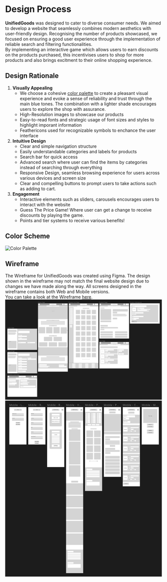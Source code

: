 # Design Process
**UnifiedGoods** was designed to cater to diverse consumer needs. We aimed to develop a website that seamlessly combines modern aesthetics with user-friendly design. Recognising the number of products showcased, we focused on ensuring a good user experience through the implementation of reliable search and filtering functionalities.  
By implementing an interactive game which allows users to earn discounts on the products purchased, this incentivises users to shop for more products and also brings excitment to their online shopping experience.

## Design Rationale
1. **Visually Appealing**
    - We choose a cohesive [color palette](https://coolors.co/eaebed-006989-a3bac3-007090-01a7c2) to create a pleasant visual experience and evoke a sense of reliability and trust through the main blue tones. The combination with a lighter shade encourages users to explore the shop with assurance.
    - High-Resolution images to showcase our products
    - Easy-to-read fonts and strategic usage of font sizes and styles to highlight imporant information
    - Feathericons used for recognizable symbols to enchance the user interface
2. **Intuitive Design**
    - Clear and simple navigation structure
    - Easily understandable categories and labels for products
    - Search bar for quick access
    - Advanced search where user can find the items by categories instead of searching through everything
    - Responsive Design, seamless browsing experience for users across various devices and screen size
    - Clear and compelling buttons to prompt users to take actions such as adding to cart.
3. **Engagement**
    - Interactive elements such as sliders, carousels encourages users to interact with the website
    - Guess The Price Game! Where user can get a change to receive discounts by playing the game.
    - Points and tier systems to receive various benefits!

## Color Scheme
![Color Palette](https://github.com/Ethan-Chew/UnifiedGoods/assets/131668427/3fd7b56e-7ecc-48e4-81bd-365a61b131cd)


## Wireframe
The Wireframe for UnifiedGoods was created using Figma. The design shown in the wireframe may not match the final website design due to changes we have made along the way. All screens designed in the wireframe contains both Web and Mobile versions.  
You can take a look at the Wireframe [here](https://www.figma.com/file/bl20jGrulXzK39nMnRXOAM/UnifiedGoods---An-eCommerce-Platform?type=design&node-id=0%3A1&mode=design&t=z4FqGFjEwXXYYNsv-1).  
![Web Wireframe](./img/webwireframe.png)  
![Mobile Wireframe](./img/mobilewireframe.png)
